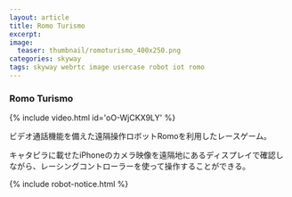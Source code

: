 ```yaml
---
layout: article
title: Romo Turismo
excerpt: 
image:
  teaser: thumbnail/romoturismo_400x250.png
categories: skyway
tags: skyway webrtc image usercase robot iot romo
---
```


### Romo Turismo

{% include video.html id='oO-WjCKX9LY' %}

ビデオ通話機能を備えた遠隔操作ロボットRomoを利用したレースゲーム。

キャタピラに載せたiPhoneのカメラ映像を遠隔地にあるディスプレイで確認しながら、レーシングコントローラーを使って操作することができる。

{% include robot-notice.html %}